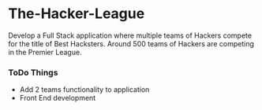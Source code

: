 # The-Hacker-League
Develop a Full Stack application where multiple teams of Hackers compete for the title of Best Hacksters.  Around 500 teams of Hackers are competing in the Premier League.


### ToDo Things

* Add 2 teams functionality to application
* Front End development

